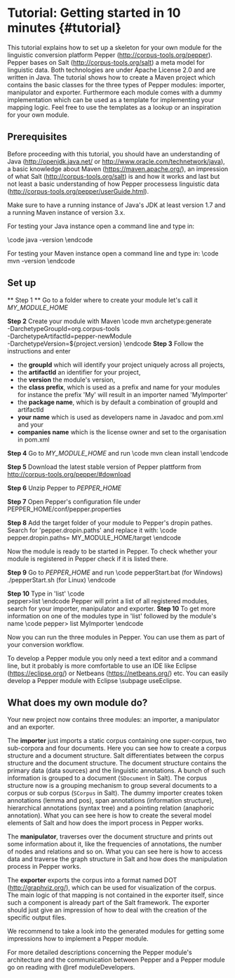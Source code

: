 Tutorial: Getting started in 10 minutes {#tutorial}
==

This tutorial explains how to set up a skeleton for your own module for the linguistic conversion platform Pepper (http://corpus-tools.org/pepper). Pepper bases on Salt (http://corpus-tools.org/salt) a meta model for linguistic data. Both technologies are under Apache License 2.0 and are written in Java. The tutorial shows how to create a Maven project which contains the basic classes for the three types of Pepper modules: importer, manipulator and exporter. Furthermore each module comes with a dummy implementation which can be used as a template for implementing your mapping logic. Feel free to use the templates as a lookup or an inspiration for your own module. 

## Prerequisites

Before proceeding with this tutorial, you should have an understanding of Java (http://openjdk.java.net/ or http://www.oracle.com/technetwork/java), a basic knowledge about Maven (https://maven.apache.org/), an impression of what Salt (http://corpus-tools.org/salt) is and how it works and last but not least a basic understanding of how Pepper processess linguistic data (http://corpus-tools.org/pepper/userGuide.html). 

Make sure to have a running instance of Java's JDK at least version 1.7  and a running Maven instance of version 3.x. 

For testing your Java instance open a command line and type in:

\code
java -version
\endcode 

For testing your Maven instance open a command line and type in:
\code
mvn -version
\endcode 

## Set up


** Step 1 ** Go to a folder where to create your module let's call it _MY_MODULE_HOME_

**Step 2**  Create your module with Maven
\code
mvn archetype:generate \
    -DarchetypeGroupId=org.corpus-tools \
    -DarchetypeArtifactId=pepper-newModule \
    -DarchetypeVersion=${project.version} 
\endcode
**Step 3**  Follow the instructions and enter 
- the **groupId** which will identify your project uniquely across all projects, 
- the **artifactId** an identifier for your project, 
- the **version** the module's version, 
- the **class prefix**, which is used as a prefix and name for your modules for instance the prefix 'My' will result in an importer named 'MyImporter' 
- the **package name**, which is by default a combination of groupId and artifactId
- **your name** which is used as developers name in Javadoc and pom.xml and your 
- **companies name** which is the license owner and set to the organisation in pom.xml   

**Step 4** Go to _MY_MODULE_HOME_ and run 
\code
mvn clean install
\endcode

**Step 5** Download the latest stable version of Pepper plattform from http://corpus-tools.org/pepper/#download

**Step 6** Unzip Pepper to _PEPPER_HOME_

**Step 7** Open Pepper's configuration file under PEPPER_HOME/conf/pepper.properties

**Step 8** Add the target folder of your module to Pepper's dropin pathes. Search for 'pepper.dropin.paths' and replace it with:
\code
pepper.dropin.paths= MY_MODULE_HOME/target
\endcode

Now the module is ready to be started in Pepper. To check whether your module is registered in Pepper check if it is listed there.

**Step 9** Go to _PEPPER_HOME_ and run 
\code
	pepperStart.bat	  (for Windows)
	./pepperStart.sh  (for Linux)
\endcode

**Step 10** Type in 'list'
\code	
	pepper>list
\endcode
  Pepper will print a list of all registered modules, search for your importer, manipulator and exporter.
**Step 10** To get more information on one of the modules type in 'list' followed by the module's name
\code
pepper> list MyImporter
\endcode 

Now you can run the three modules in Pepper. You can use them as part of your conversion workflow.

To develop a Pepper module you only need a text editor and a command line, but it probably is more comfortable to use an IDE like Eclipse (https://eclipse.org/) or Netbeans (https://netbeans.org/) etc. You can easily develop a Pepper module with Eclipse \subpage useEclipse.


## What does my own module do?

Your new project now contains three modules: an importer, a manipulator and an exporter. 

The **importer** just imports a static corpus containing one super-corpus, two sub-corpora and four documents. Here you can see how to create a corpus structure and a document structure. Salt differentiates between the corpus structure and the document structure. The document structure contains the primary data (data sources) and the linguistic annotations. A bunch of such information is grouped to a document (`SDocument` in Salt). The corpus structure now is a grouping mechanism to group several documents to a corpus or sub corpus (`SCorpus` in Salt). The dummy importer creates token annotations (lemma and pos), span annotations (information structure), hierarchical annotations (syntax tree) and a pointing relation (anaphoric annotation). What you can see here is how to create the several model elements of Salt and how does the import process in Pepper works.

The **manipulator**, traverses over the document structure and prints out some information about it, like the frequencies of annotations, the number of nodes and relations and so on. What you can see here is how to access data and traverse the graph structure in Salt and how does the manipulation process in Pepper works. 

The **exporter** exports the corpus into a format named DOT (http://graphviz.org/), which can be used for visualization of the corpus. The main logic of that mapping is not contained in the exporter itself, since such a component is already part of the Salt framework. The exporter should just give an impression of how to deal with the creation of the specific output files.

We recommend to take a look into the generated modules for getting some impressions how to implement a Pepper module. 

For more detailed descriptions concerning the Pepper module's architecture and the communication between Pepper and a Pepper module go on reading with @ref moduleDevelopers. 